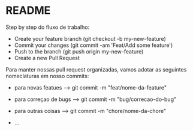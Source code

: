 # README

Step by step do fluxo de trabalho:

* Create your feature branch (git checkout -b my-new-feature)
* Commit your changes (git commit -am 'Feat/Add some feature')
* Push to the branch (git push origin my-new-feature)
* Create a new Pull Request


Para manter nossas pull request organizadas, vamos adotar as seguintes nomeclaturas em nosso commits:

* para novas featues --> git commit -m "feat/nome-da-feature"
* para correçao de bugs --> git commit -m "bug/correcao-do-bug"
* para outras coisas --> git commit -m "chore/nome-da-chore"

* ...
